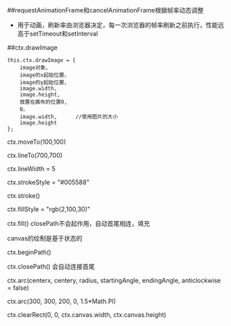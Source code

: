 ##requestAnimationFrame和cancelAnimationFrame根据帧率动态调整

- 用于动画，刷新率由浏览器决定，每一次浏览器的帧率刷新之前执行，性能远高于setTimeout和setInterval





##ctx.drawImage

```
this.ctx.drawImage = {  
    image对象，  
    image的x起始位置，  
    image的y起始位置，  
    image.width,  
    image.height,  
    放置在画布的位置0,  
    0，  
    image.width,      //使用图片的大小
    image.height  
};
```



ctx.moveTo(100,100)

ctx.lineTo(700,700)

ctx.lineWidth = 5

ctx.strokeStyle = "#005588"

ctx.stroke()

ctx.fillStyle = "rgb(2,100,30)"

ctx.fill()    closePath不会起作用，自动首尾相连，填充

canvas的绘制是基于状态的

ctx.beginPath()

ctx.closePath()    会自动连接首尾

ctx.arc(centerx, centery, radius, startingAngle, endingAngle, anticlockwise = false)

ctx.arc(300, 300, 200, 0, 1.5*Math.PI)

ctx.clearRect(0, 0, ctx.canvas.width, ctx.canvas.height)